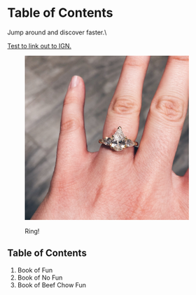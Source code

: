 # Table of Contents

Jump around and discover faster.\


[Test to link out to IGN.](https://www.ign.com/reviews)

<figure><img src=".gitbook/assets/2.JPG" alt="An engagement ring." width="375"><figcaption><p>Ring!</p></figcaption></figure>

## Table of Contents

1. Book of Fun
2. Book of No Fun
3. Book of Beef Chow Fun
